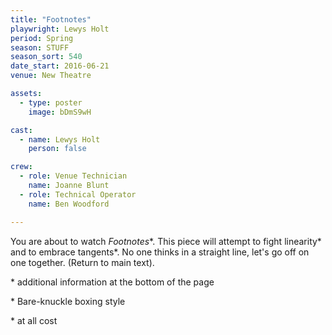 ```yaml
---
title: "Footnotes"
playwright: Lewys Holt 
period: Spring
season: STUFF
season_sort: 540
date_start: 2016-06-21
venue: New Theatre 

assets:
  - type: poster
    image: bDmS9wH

cast:
  - name: Lewys Holt
    person: false 

crew:
  - role: Venue Technician
    name: Joanne Blunt
  - role: Technical Operator 
    name: Ben Woodford 

---
```


You are about to watch *Footnotes*\*. This piece will attempt to fight linearity\* and to embrace tangents\*. No one thinks in a straight line, let's go off on one together. (Return to main text).

\* additional information at the bottom of the page

\* Bare-knuckle boxing style

\* at all cost 